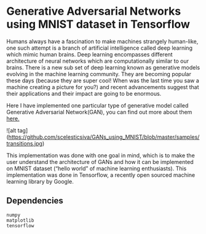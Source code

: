# Generative Adversarial Networks using MNIST dataset in Tensorflow

Humans always have a fascination to make machines strangely human-like, one such attempt is a branch of artificial intelligence called deep learning which mimic human brains. Deep learning encompasses different architecture of neural networks which are computationally similar to our brains. There is a new sub set of deep learning known as generative models evolving in the machine learning community. They are becoming popular these days (because they are super cool! When was the last time you saw a machine creating a picture for you?) and recent advancements suggest that their applications and their impact are going to be enormous.

Here I have implemented one particular type of generative model called Generative Adversarial Network(GAN), you can find out more about them <a href = "https://arxiv.org/abs/1406.2661">here.</a>

![alt tag] (https://github.com/scelesticsiva/GANs_using_MNIST/blob/master/samples/transitions.jpg)

This implementation was done with one goal in mind, which is to make the user understand the architecture of GANs and how it can be implemented on MNIST dataset (“hello world” of machine learning enthusiasts).  This implementation was done in Tensorflow, a recently open sourced machine learning library by Google.

## Dependencies
```
numpy
matplotlib
tensorflow
```
